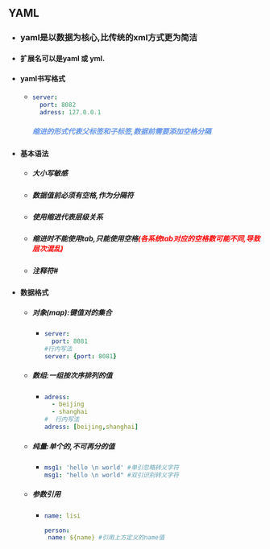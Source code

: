 ## YAML

- ### yaml是以数据为核心,比传统的xml方式更为简洁

- #### 扩展名可以是yaml 或 yml.

- #### yaml书写格式

  - ```yaml
    server:
      port: 8082
      adress: 127.0.0.1
    ```

    ##### <font color='cornflowerblue'>缩进的形式代表父标签和子标签,数据前需要添加空格分隔</font>

- #### 基本语法

  - ##### 大小写敏感

  - ##### 数据值前必须有空格,作为分隔符

  - ##### 使用缩进代表层级关系

  - ##### 缩进时不能使用tab,只能使用空格<font color='red'>(各系统tab对应的空格数可能不同,导致层次混乱)</font>

  - ##### 注释符#

- #### 数据格式

  - ##### 对象(map):键值对的集合

    - ```yaml
      server:
        port: 8081
      #行内写法
      server: {port: 8081}
      ```

      

  - ##### 数组:一组按次序排列的值

    - ```yaml
      adress:
        - beijing
        - shanghai
      #  行内写法
      adress: [beijing,shanghai]
      ```

  - ##### 纯量:单个的,不可再分的值

    - ```yaml
      msg1: 'hello \n world' #单引忽略转义字符
      msg1: "hello \n world" #双引识别转义字符
      ```

  - ##### 参数引用

    - ```yaml
      name: lisi
      
      person:
       name: ${name} #引用上方定义的name值
      ```

      

    

